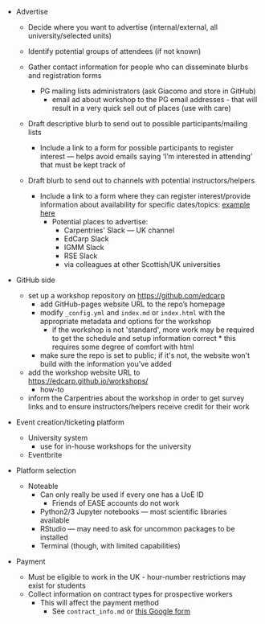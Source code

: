 * Advertise

    * Decide where you want to advertise (internal/external, all university/selected units)  
    * Identify potential groups of attendees (if not known)
    * Gather contact information for people who can disseminate blurbs and registration forms
        * PG mailing lists administrators (ask Giacomo and store in GitHub)
            * email ad about workshop to the PG email addresses - 
              that will result in a very quick sell out of places (use with care)

    * Draft descriptive blurb to send out to possible participants/mailing lists
        * Include a link to a form for possible participants to register interest —
          helps avoid emails saying ‘I’m interested in attending’ that must be kept track of
    * Draft blurb to send out to channels with potential instructors/helpers
        * Include a link to a form where they can register interest/provide information 
          about availability for specific dates/topics: [example here](https://forms.gle/QXkKr1FdxQZpNWog6)
            * Potential places to advertise:
                * Carpentries' Slack — UK channel
                * EdCarp Slack
                * IGMM Slack
                * RSE Slack
                * via colleagues at other Scottish/UK universities


* GitHub side
    * set up a workshop repository on https://github.com/edcarp
        * add GitHub-pages website URL to the repo’s homepage
        * modify `_config.yml` and `index.md` or `index.html` with the appropriate
          metadata and options for the workshop
             * if the workshop is not 'standard', more work may be required to get
               the schedule and setup information correct
                   * this requires some degree of comfort with html
        * make sure the repo is set to public; if it's not, the website won't
          build with the information you've added
    * add  the workshop website URL to https://edcarp.github.io/workshops/
        * how-to
    * inform the Carpentries about the workshop in order to get survey links and
      to ensure instructors/helpers receive credit for their work
    

* Event creation/ticketing platform
    * University system
        * use for in-house workshops for the university
    * Eventbrite


* Platform selection
    * Noteable
        * Can only really be used if every one has a UoE ID
            * Friends of EASE accounts do not work
        * Python2/3 Jupyter notebooks — most scientific libraries available
        * RStudio — may need to ask for uncommon packages to be installed
        * Terminal (though, with limited capabilities)

* Payment
    * Must be eligible to work in the UK - hour-number restrictions may exist for students
    * Collect information on contract types for prospective workers
        * This will affect the payment method
            * See `contract_info.md` or [this Google form](https://docs.google.com/forms/d/1wQTtnb6HJAqK-HOGtnlNr5cY1ScX-h0QAvSjc_LQaQQ/edit)



